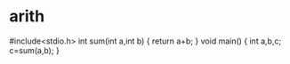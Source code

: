 # arith
#include<stdio.h>
int sum(int a,int b)
{
return a+b;
}
void main()
{
int a,b,c;
c=sum(a,b);
}

